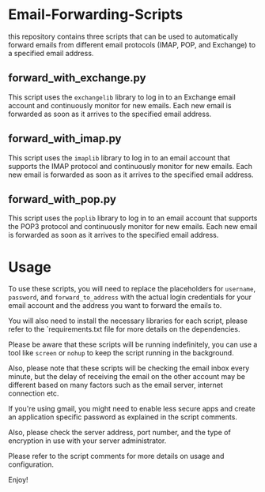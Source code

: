 # Email-Forwarding-Scripts
this repository contains three scripts that can be used to automatically forward emails from different email protocols (IMAP, POP, and Exchange) to a specified email address.

## forward_with_exchange.py
This script uses the `exchangelib` library to log in to an Exchange email account and continuously monitor for new emails. Each new email is forwarded as soon as it arrives to the specified email address.

## forward_with_imap.py
This script uses the `imaplib` library to log in to an email account that supports the IMAP protocol and continuously monitor for new emails. Each new email is forwarded as soon as it arrives to the specified email address.

## forward_with_pop.py
This script uses the `poplib` library to log in to an email account that supports the POP3 protocol and continuously monitor for new emails. Each new email is forwarded as soon as it arrives to the specified email address.

# Usage 
To use these scripts, you will need to replace the placeholders for `username`, `password`, and `forward_to_address` with the actual login credentials for your email account and the address you want to forward the emails to.

You will also need to install the necessary libraries for each script, please refer to the `requirements.txt file for more details on the dependencies.

Please be aware that these scripts will be running indefinitely, you can use a tool like `screen` or `nohup` to keep the script running in the background.

Also, please note that these scripts will be checking the email inbox every minute, but the delay of receiving the email on the other account may be different based on many factors such as the email server, internet connection etc.

If you're using gmail, you might need to enable less secure apps and create an application specific password as explained in the script comments.

Also, please check the server address, port number, and the type of encryption in use with your server administrator.

Please refer to the script comments for more details on usage and configuration.

Enjoy!
